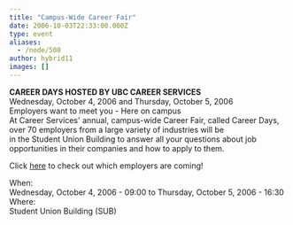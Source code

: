 ```yaml
---
title: "Campus-Wide Career Fair"
date: 2006-10-03T22:33:00.000Z
type: event
aliases:
  - /node/500
author: hybrid11
images: []
---
```


<div class="field field-name-body field-type-text-with-summary field-label-hidden"><div class="field-items"><div class="field-item even"><p><b>CAREER DAYS HOSTED BY UBC CAREER SERVICES</b><br>
Wednesday, October 4, 2006 and Thursday, October 5, 2006<br>
Employers want to meet you - Here on campus<br>
At Career Services&apos; annual, campus-wide Career Fair, called Career Days, over 70 employers from a large variety of industries will be<br>
in the Student Union Building to answer all your questions about job opportunities in their companies and how to apply to them.</p>
<p>Click <a href="http://www.careers.ubc.ca/events.cfm?page=careerfair&amp;view=participants">here</a> to check out which employers are coming!</p>
</div></div></div><div class="field field-name-field-dates field-type-datetime field-label-above"><div class="field-label">When:&#xA0;</div><div class="field-items"><div class="field-item even"><span class="date-display-range"><span class="date-display-start">Wednesday, October 4, 2006 - 09:00</span> to <span class="date-display-end">Thursday, October 5, 2006 - 16:30</span></span></div></div></div><div class="field field-name-field-location field-type-text field-label-above"><div class="field-label">Where:&#xA0;</div><div class="field-items"><div class="field-item even">Student Union Building (SUB)</div></div></div>    <footer>
          </footer>